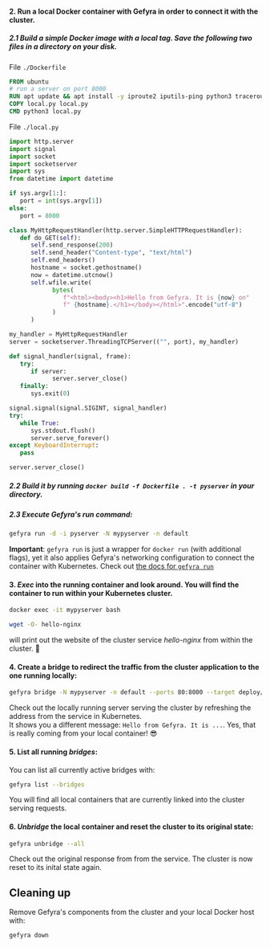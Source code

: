 #### 2. Run a local Docker container with Gefyra in order to connect it with the cluster.
##### 2.1 Build a simple Docker image with a local tag. Save the following two files in a directory on your disk.  
    
   File `./Dockerfile`
   
   ```Dockerfile
   FROM ubuntu
   # run a server on port 8000
   RUN apt update && apt install -y iproute2 iputils-ping python3 traceroute wget curl
   COPY local.py local.py
   CMD python3 local.py
   ```
   
   File `./local.py`

   ```python
   import http.server
   import signal
   import socket
   import socketserver
   import sys
   from datetime import datetime

   if sys.argv[1:]:
      port = int(sys.argv[1])
   else:
      port = 8000

   class MyHttpRequestHandler(http.server.SimpleHTTPRequestHandler):
      def do_GET(self):
         self.send_response(200)
         self.send_header("Content-type", "text/html")
         self.end_headers()
         hostname = socket.gethostname()
         now = datetime.utcnow()
         self.wfile.write(
               bytes(
                  f"<html><body><h1>Hello from Gefyra. It is {now} on"
                  f" {hostname}.</h1></body></html>".encode("utf-8")
               )
         )

   my_handler = MyHttpRequestHandler
   server = socketserver.ThreadingTCPServer(("", port), my_handler)

   def signal_handler(signal, frame):
      try:
         if server:
               server.server_close()
      finally:
         sys.exit(0)

   signal.signal(signal.SIGINT, signal_handler)
   try:
      while True:
         sys.stdout.flush()
         server.serve_forever()
   except KeyboardInterrupt:
      pass

   server.server_close()
   ```

##### 2.2 Build it by running `docker build -f Dockerfile . -t pyserver` in your directory.  
##### 2.3 Execute Gefyra's run command:    
   ```sh
   gefyra run -d -i pyserver -N mypyserver -n default
   ```
   **Important**: `gefyra run` is just a wrapper for `docker run` (with additional flags), yet it also applies Gefyra's networking 
   configuration to connect the container with Kubernetes. Check out [the docs for `gefyra run`](/docs/cli#run)

#### 3. _Exec_ into the running container and look around. You will find the container to run within your Kubernetes cluster.  
```sh
docker exec -it mypyserver bash
```
```sh
wget -O- hello-nginx
```
will print out the website of the cluster service _hello-nginx_ from within the cluster. 🚀

#### 4. Create a bridge to redirect the traffic from the cluster application to the one running locally:    
```sh
gefyra bridge -N mypyserver -n default --ports 80:8000 --target deploy/hello-nginxdemo/hello-nginx
``` 
Check out the locally running server serving the cluster by refreshing the address from the service in Kubernetes.  
It shows you a different message: `Hello from Gefyra. It is ...`. Yes, that is really coming from your local container! 😎

#### 5. List all running _bridges_:
You can list all currently active bridges with:
```sh
gefyra list --bridges
```
You will find all local containers that are currently linked into the cluster serving requests. 

#### 6. _Unbridge_ the local container and reset the cluster to its original state: 
```sh
gefyra unbridge --all
```
Check out the original response from from the service. The cluster is now reset to its inital state again.

## Cleaning up
Remove Gefyra's components from the cluster and your local Docker host with:
```sh
gefyra down
```